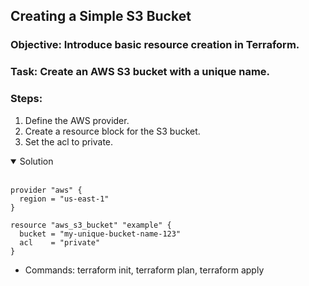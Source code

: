 ## Creating a Simple S3 Bucket

### Objective: Introduce basic resource creation in Terraform.
### Task: Create an AWS S3 bucket with a unique name.
### Steps:
1. Define the AWS provider.
2. Create a resource block for the S3 bucket.
3. Set the acl to private.


<details open>
<summary>Solution</summary>
<br>

```hcl
provider "aws" {
  region = "us-east-1"
}

resource "aws_s3_bucket" "example" {
  bucket = "my-unique-bucket-name-123"
  acl    = "private"
}
```
- Commands: terraform init, terraform plan, terraform apply

</details>